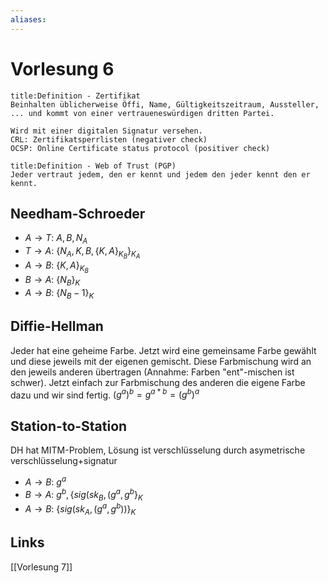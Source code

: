 ```yaml
---
aliases: 
---
```

# Vorlesung 6 
```ad-abstract
title:Definition - Zertifikat
Beinhalten üblicherweise Öffi, Name, Gültigkeitszeitraum, Aussteller, ... und kommt von einer vertraueneswürdigen dritten Partei.

Wird mit einer digitalen Signatur versehen.
CRL: Zertifikatsperrlisten (negativer check)
OCSP: Online Certificate status protocol (positiver check)
```

```ad-abstract
title:Definition - Web of Trust (PGP)
Jeder vertraut jedem, den er kennt und jedem den jeder kennt den er kennt.
```
## Needham-Schroeder
- $A \rightarrow T$: $A,B,N_{A}$
- $T \rightarrow A$: $\{N_{A},K,B,\{K,A\}_{K_{B}}\}_{K_{A}}$
- $A \rightarrow B$: $\{K,A\}_{K_{B}}$
- $B \rightarrow A$: $\{N_{B}\}_{K}$
- $A \rightarrow B$: $\{N_{B}-1\}_{K}$
## Diffie-Hellman
Jeder hat eine geheime Farbe. Jetzt wird eine gemeinsame Farbe gewählt und diese jeweils mit der eigenen gemischt. Diese Farbmischung wird an den jeweils anderen übertragen (Annahme: Farben "ent"-mischen ist schwer). Jetzt einfach zur Farbmischung des anderen die eigene Farbe dazu und wir sind fertig. ${(g^{a})}^{b}=g^{a*b}={(g^{b})}^{a}$ 
## Station-to-Station
DH hat MITM-Problem, Lösung ist verschlüsselung durch asymetrische verschlüsselung+signatur
- $A \rightarrow B$: $g^{a}$
- $B \rightarrow A$: $g^{b},\{sig(sk_{B},(g^{a},g^{b}\}_{K}$
- $A \rightarrow B$: $\{sig(sk_{A},(g^{a},g^{b}))\}_{K}$
## Links
[[Vorlesung 7]]
